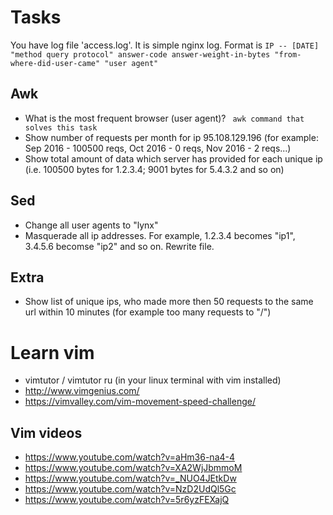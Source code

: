 # Tasks

You have log file 'access.log'. It is simple nginx log. Format is 
`IP -- [DATE] "method query protocol" answer-code answer-weight-in-bytes "from-where-did-user-came" "user agent"`

## Awk
* What is the most frequent browser (user agent)?
` awk command that solves this task`
* Show number of requests per month for ip 95.108.129.196 (for example: Sep 2016 - 100500 reqs, Oct 2016 - 0 reqs, Nov 2016 - 2 reqs...)
* Show total amount of data which server has provided for each unique ip (i.e. 100500 bytes for 1.2.3.4; 9001 bytes for 5.4.3.2 and so on)

## Sed
* Change all user agents to "lynx"
* Masquerade all ip addresses. For example, 1.2.3.4 becomes "ip1", 3.4.5.6 becomse "ip2" and so on. Rewrite file.

## Extra
* Show list of unique ips, who made more then 50 requests to the same url within 10 minutes (for example too many requests to "/")



# Learn vim
* vimtutor / vimtutor ru (in your linux terminal with vim installed)
* http://www.vimgenius.com/
* https://vimvalley.com/vim-movement-speed-challenge/

## Vim videos
* https://www.youtube.com/watch?v=aHm36-na4-4
* https://www.youtube.com/watch?v=XA2WjJbmmoM
* https://www.youtube.com/watch?v=_NUO4JEtkDw
* https://www.youtube.com/watch?v=NzD2UdQl5Gc
* https://www.youtube.com/watch?v=5r6yzFEXajQ
